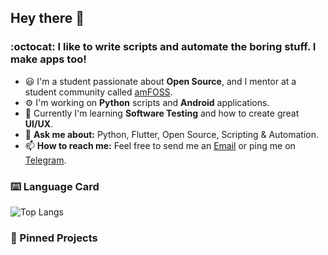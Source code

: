## Hey there :wave:

### :octocat: I like to write scripts and automate the boring stuff. I make apps too!

- :smiley: I'm a student passionate about **Open Source**, and I mentor at a student community called [amFOSS](https://amfoss.in/).
- :gear: I'm working on **Python** scripts and **Android** applications.
- :seedling: Currently I'm learning **Software Testing** and how to create great **UI/UX**.
- :speech_balloon: **Ask me about:** Python, Flutter, Open Source, Scripting & Automation.
- :mailbox: **How to reach me:** Feel free to send me an [Email](mailto:amankumarsingh.professional@gmail.com) or ping me on [Telegram](https://t.me/iamamankumarsingh).

### :keyboard: Language Card

![Top Langs](https://github-readme-stats.vercel.app/api/top-langs/?username=theamankumarsingh&layout=compact&hide_title=true&card_width=350&langs_count=6)

### :pushpin: Pinned Projects